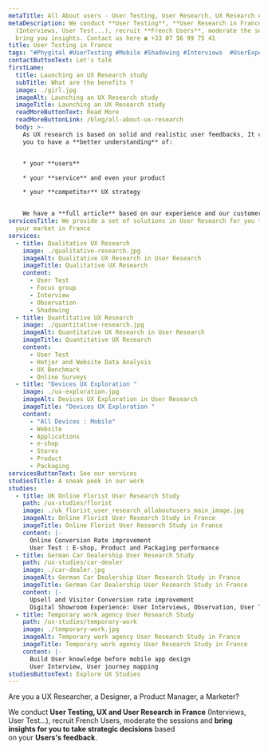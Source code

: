 ```yaml
---
metaTitle: All About users - User Testing, User Research, UX Research Agency in France
metaDescription: We conduct **User Testing**, **User Research in France**
  (Interviews, User Test...), recruit **French Users**, moderate the sessions,
  bring you insights. Contact us here ☎ +33 07 56 99 75 41
title: User Testing in France
tags: "#Phygital #UserTesting #Mobile #Shadowing #Interviews  #UserExperience "
contactButtonText: Let's talk
firstLame:
  title: Launching an UX Research study
  subTitle: What are the benefits ?
  image: ./girl.jpg
  imageAlt: Launching an UX Research study
  imageTitle: Launching an UX Research study
  readMoreButtonText: Read More
  readMoreButtonLink: /blog/all-about-ux-research
  body: >-
    As UX research is based on solid and realistic user feedbacks, It can help
    you to have a **better understanding** of: 


    * your **users**

    * your **service** and even your product

    * your **competitor** UX strategy


    We have a **full article** based on our experience and our customer's feedbacks.
servicesTitle: We provide a set of solutions in User Research for you to grow
  your market in France
services:
  - title: Qualitative UX Research
    image: ./qualitative-research.jpg
    imageAlt: Qualitative UX Research in User Research
    imageTitle: Qualitative UX Research
    content:
      - User Test
      - Focus group
      - Interview
      - Observation
      - Shadowing
  - title: Quantitative UX Research
    image: ./quantitative-research.jpg
    imageAlt: Quantitative UX Research in User Research
    imageTitle: Quantitative UX Research
    content:
      - User Test
      - Hotjar and Website Data Analysis
      - UX Benchmark
      - Online Surveys
  - title: "Devices UX Exploration "
    image: ./ux-exploration.jpg
    imageAlt: Devices UX Exploration in User Research
    imageTitle: "Devices UX Exploration "
    content:
      - "All Devices : Mobile"
      - Website
      - Applications
      - e-shop
      - Stores
      - Product
      - Packaging
servicesButtonText: See our services
studiesTitle: A sneak peek in our work
studies:
  - title: UK Online Florist User Research Study
    path: /ux-studies/florist
    image: ./uk_florist_user_research_allaboutusers_main_image.jpg
    imageAlt: Online Florist User Research Study in France
    imageTitle: Online Florist User Research Study in France
    content: |-
      Online Conversion Rate improvement
      User Test : E-shop, Product and Packaging performance
  - title: German Car Dealership User Research Study
    path: /ux-studies/car-dealer
    image: ./car-dealer.jpg
    imageAlt: German Car Dealership User Research Study in France
    imageTitle: German Car Dealership User Research Study in France
    content: |-
      Upsell and Visitor Conversion rate improvement 
      Digital Showroom Experience: User Interviews, Observation, User Test
  - title: Temporary work agency User Research Study
    path: /ux-studies/temporary-work
    image: ./temporary-work.jpg
    imageAlt: Temporary work agency User Research Study in France
    imageTitle: Temporary work agency User Research Study in France
    content: |-
      Build User knowledge before mobile app design
      User Interview, User journey mapping
studiesButtonText: Explore UX Studies
---
```

Are you a UX Researcher, a Designer, a Product Manager, a Marketer?

We conduct **User Testing, UX and User Research in France** (Interviews, User Test...), recruit French Users, moderate the sessions and **bring insights for you to take strategic decisions** based\
on your **Users's feedback**.
